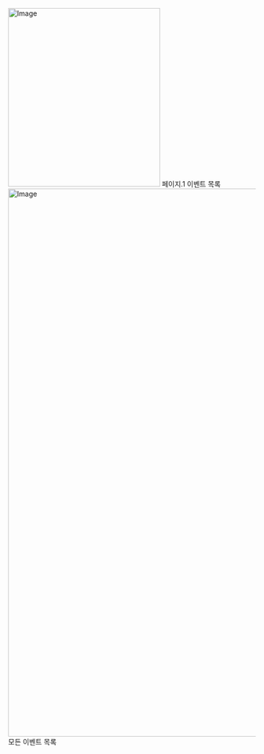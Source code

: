 <img width="309" height="363" alt="Image" src="https://github.com/user-attachments/assets/f2c9d115-7740-454f-921b-bbe577ebf795" />
페이지.1 이벤트 목록

<img width="1266" height="1114" alt="Image" src="https://github.com/user-attachments/assets/9fd2236a-0453-44d0-8bbb-314117fadc4d" />
모든 이벤트 목록
